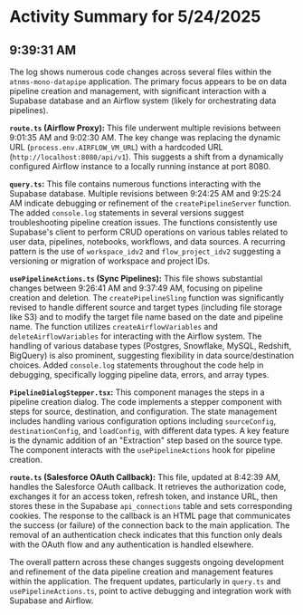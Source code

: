 # Activity Summary for 5/24/2025

## 9:39:31 AM
The log shows numerous code changes across several files within the `atnms-mono-datapipe` application.  The primary focus appears to be on data pipeline creation and management, with significant interaction with a Supabase database and an Airflow system (likely for orchestrating data pipelines).

**`route.ts` (Airflow Proxy):**  This file underwent multiple revisions between 9:01:35 AM and 9:02:30 AM.  The key change was replacing the dynamic URL (`process.env.AIRFLOW_VM_URL`) with a hardcoded URL (`http://localhost:8080/api/v1`). This suggests a shift from a dynamically configured Airflow instance to a locally running instance at port 8080.

**`query.ts`:** This file contains numerous functions interacting with the Supabase database. Multiple revisions between 9:24:25 AM and 9:25:24 AM indicate debugging or refinement of the `createPipelineServer` function.  The added `console.log` statements in several versions suggest troubleshooting pipeline creation issues.  The functions consistently use Supabase's client to perform CRUD operations on various tables related to user data, pipelines, notebooks, workflows, and data sources. A recurring pattern is the use of `workspace_idv2` and `flow_project_idv2` suggesting a versioning or migration of workspace and project IDs.

**`usePipelineActions.ts` (Sync Pipelines):**  This file shows substantial changes between 9:26:41 AM and 9:37:49 AM, focusing on pipeline creation and deletion.  The `createPipelineSling` function was significantly revised to handle different source and target types (including file storage like S3) and to modify the target file name based on the date and pipeline name.  The function utilizes `createAirflowVariables` and `deleteAirflowVariables` for interacting with the Airflow system.  The handling of various database types (Postgres, Snowflake, MySQL, Redshift, BigQuery) is also prominent, suggesting flexibility in data source/destination choices.  Added `console.log` statements throughout the code help in debugging, specifically logging pipeline data, errors, and array types.


**`PipelineDialogStepper.tsx`:**  This component manages the steps in a pipeline creation dialog. The code implements a stepper component with steps for source, destination, and configuration.  The state management includes handling various configuration options including `sourceConfig`, `destinationConfig`, and `loadConfig`, with different data types.  A key feature is the dynamic addition of an "Extraction" step based on the source type. The component interacts with the `usePipelineActions` hook for pipeline creation.

**`route.ts` (Salesforce OAuth Callback):** This file, updated at 8:42:39 AM, handles the Salesforce OAuth callback. It retrieves the authorization code, exchanges it for an access token, refresh token, and instance URL, then stores these in the Supabase `api_connections` table and sets corresponding cookies.  The response to the callback is an HTML page that communicates the success (or failure) of the connection back to the main application. The removal of an authentication check indicates that this function only deals with the OAuth flow and any authentication is handled elsewhere.

The overall pattern across these changes suggests ongoing development and refinement of the data pipeline creation and management features within the application.  The frequent updates, particularly in `query.ts` and `usePipelineActions.ts`, point to active debugging and integration work with Supabase and Airflow.

